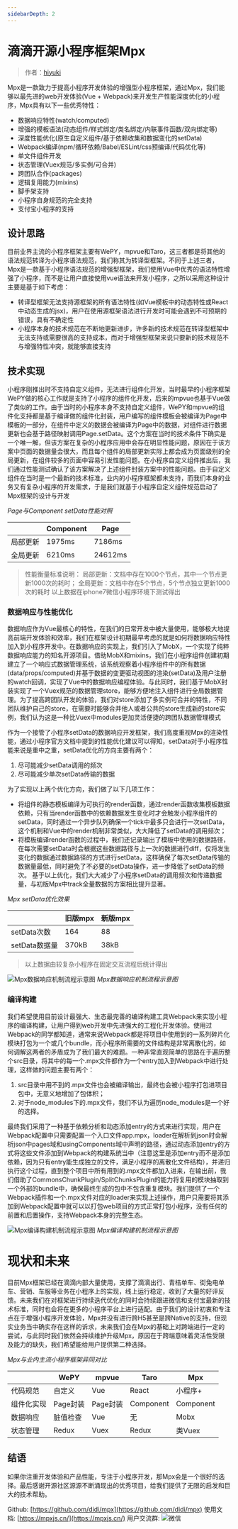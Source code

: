 ```yaml
---
sidebarDepth: 2
---
```


# 滴滴开源小程序框架Mpx

> 作者：[hiyuki](https://github.com/hiyuki)

Mpx是一款致力于提高小程序开发体验的增强型小程序框架，通过Mpx，我们能够以最先进的web开发体验(Vue + Webpack)来开发生产性能深度优化的小程序，Mpx具有以下一些优秀特性：
* 数据响应特性(watch/computed)
* 增强的模板语法(动态组件/样式绑定/类名绑定/内联事件函数/双向绑定等)
* 深度性能优化(原生自定义组件/基于依赖收集和数据变化的setData)
* Webpack编译(npm/循环依赖/Babel/ESLint/css预编译/代码优化等)
* 单文件组件开发
* 状态管理(Vuex规范/多实例/可合并)
* 跨团队合作(packages)
* 逻辑复用能力(mixins)
* 脚手架支持
* 小程序自身规范的完全支持
* 支付宝小程序的支持

## 设计思路

目前业界主流的小程序框架主要有WePY，mpvue和Taro，这三者都是将其他的语法规范转译为小程序语法规范，我们称其为转译型框架。不同于上述三者，Mpx是一款基于小程序语法规范的增强型框架，我们使用Vue中优秀的语法特性增强了小程序，而不是让用户直接使用vue语法来开发小程序，之所以采用这种设计主要是基于如下考虑：
* 转译型框架无法支持源框架的所有语法特性(如Vue模板中的动态特性或React中动态生成的jsx)，用户在使用源框架语法进行开发时可能会遇到不可预期的错误，具有不确定性
* 小程序本身的技术规范在不断地更新进步，许多新的技术规范在转译型框架中无法支持或需要很高的支持成本，而对于增强型框架来说只要新的技术规范不与增强特性冲突，就能够直接支持

## 技术实现

小程序刚推出时不支持自定义组件，无法进行组件化开发，当时最早的小程序框架WePY做的核心工作就是支持了小程序的组件化开发，后来的mpvue也基于Vue做了类似的工作。由于当时的小程序本身不支持自定义组件，WePY和mpvue的组件化支持都是基于编译做的组件化封装，用户编写的组件模板会被编译为Page中模板的一部分，在组件中定义的数据会被编译为Page中的数据，对组件进行数据更新也会基于路径映射调用Page.setData。这个方案在当时的技术条件下确实是一个唯一解，但该方案在复杂的小程序应用中会存在明显性能问题，原因在于该方案中页面的数据量会很大，而且每个组件的局部更新实际上都会成为页面级别的全局更新，在组件较多的页面中容易引发性能问题。在小程序自定义组件推出后，我们通过性能测试确认了该方案解决了上述组件封装方案中的性能问题。由于自定义组件在当时是一个最新的技术标准，业内的小程序框架都未支持，而我们本身的业务又有复杂小程序的开发需求，于是我们就基于小程序自定义组件规范启动了Mpx框架的设计与开发

*Page与Component setData性能对照*

| |Component|Page|
|---|----------|----- |
|局部更新|1975ms|7186ms|
|全局更新|6210ms|24612ms|
> 性能衡量标准说明：
局部更新：文档中存在1000个节点，其中一个节点更新1000次的耗时；
全局更新：文档中存在5个节点，5个节点独立更新1000次的耗时
以上数据在iphone7微信小程序环境下测试得出

### 数据响应与性能优化

数据响应作为Vue最核心的特性，在我们的日常开发中被大量使用，能够极大地提高前端开发体验和效率，我们在框架设计初期最早考虑的就是如何将数据响应特性加入到小程序开发中。在数据响应的实现上，我们引入了MobX，一个实现了纯粹数据响应能力的知名开源项目。借助MobX和mixins，我们在小程序组件创建初期建立了一个响应式数据管理系统，该系统观察着小程序组件中的所有数据(data/props/computed)并基于数据的变更驱动视图的渲染(setData)及用户注册的watch回调，实现了Vue中的数据响应编程体验。与此同时，我们基于MobX封装实现了一个Vuex规范的数据管理store，能够方便地注入组件进行全局数据管理。为了提高跨团队开发的体验，我们对store添加了多实例可合并的特性，不同团队维护自己的store，在需要时能够合并他人或者公共的store生成新的store实例，我们认为这是一种比Vuex中modules更加灵活便捷的跨团队数据管理模式

作为一个接管了小程序setData的数据响应开发框架，我们高度重视Mpx的渲染性能，通过小程序官方文档中提到的性能优化建议可以得知，setData对于小程序性能来说是重中之重，setData优化的方向主要有两个：
1. 尽可能减少setData调用的频次
2. 尽可能减少单次setData传输的数据

为了实现以上两个优化方向，我们做了以下几项工作：
* 将组件的静态模板编译为可执行的render函数，通过render函数收集模板数据依赖，只有当render函数中的依赖数据发生变化时才会触发小程序组件的setData，同时通过一个异步队列确保一个tick中最多只会进行一次setData，这个机制和Vue中的render机制非常类似，大大降低了setData的调用频次；
* 将模板编译render函数的过程中，我们还记录输出了模板中使用的数据路径，在每次需要setData时会根据这些数据路径与上一次的数据进行diff，仅将发生变化的数据通过数据路径的方式进行setData，这样确保了每次setData传输的数据量最低，同时避免了不必要的setData操作，进一步降低了setData的频次。
基于以上优化，我们大大减少了小程序setData的调用频次和传递数据量，与初版Mpx中track全量数据的方案相比提升显著。

*Mpx setData优化效果*

|   |旧版mpx|新版mpx|
|---|----|-----|
|setData次数	|164   	|88	|
|setData数据量	|370kB	|38kB|
> 以上数据由较复杂小程序在固定交互流程后统计得出

![Mpx数据响应机制流程示意图](https://dpubstatic.udache.com/static/dpubimg/4cb54489-b99d-4560-97aa-68f756730131.jpeg)
*Mpx数据响应机制流程示意图*

### 编译构建

我们希望使用目前设计最强大、生态最完善的编译构建工具Webpack来实现小程序的编译构建，让用户得到web开发中先进强大的工程化开发体验。使用过Webpack的同学都知道，通常来说Webpack都是将项目中使用到的一系列碎片化模块打包为一个或几个bundle，而小程序所需要的文件结构是非常离散化的，如何调解这两者的矛盾成为了我们最大的难题。一种非常直观简单的思路在于遍历整个src目录，将其中的每一个.mpx文件都作为一个entry加入到Webpack中进行处理，这样做的问题主要有两个：
1. src目录中用不到的.mpx文件也会被编译输出，最终也会被小程序打包进项目包中，无意义地增加了包体积；
2. 对于node_modules下的.mpx文件，我们不认为遍历node_modules是一个好的选择。

最终我们采用了一种基于依赖分析和动态添加entry的方式来进行实现，用户在Webpack配置中只需要配置一个入口文件app.mpx，loader在解析到json时会解析json中pages域和usingComponents域中声明的路径，通过动态添加entry的方式将这些文件添加到Webpack的构建系统当中（注意这里是添加entry而不是添加依赖，因为只有entry能生成独立的文件，满足小程序的离散化文件结构），并递归执行这个过程，直到整个项目中所有用到的.mpx文件都加入进来，在输出前，我们借助了CommonsChunkPlugin/SplitChunksPlugin的能力将复用的模块抽取到一个外部的bundle中，确保最终生成的包中不包含重复模块。我们提供了一个Webpack插件和一个.mpx文件对应的loader来实现上述操作，用户只需要将其添加到Webpack配置中就可以以打包web项目的方式正常打包小程序，没有任何的前置和后置操作，支持Webpack本身的完整生态。

![Mpx编译构建机制流程示意图](https://dpubstatic.udache.com/static/dpubimg/ce6d470c-0a4c-486e-a2f5-ad225c289832.jpeg)
*Mpx编译构建机制流程示意图*

# 现状和未来

目前Mpx框架已经在滴滴内部大量使用，支撑了滴滴出行、青桔单车、街兔电单车、营销、车服等业务在小程序上的实现，线上运行稳定，收到了大量的好评反馈。未来我们在对框架进行持续迭代优化的同时会持续跟进微信和支付宝最新的技术标准，同时也会将在更多的小程序平台上进行适配。由于我们的设计初衷和专注点在于增强小程序开发体验，Mpx并没有进行跨H5甚至是跨Native的支持，但现实业务当中确实存在这样的诉求，未来我们会在Mpx的基础上对跨端进行一定的尝试，与此同时我们依然会持续维护升级Mpx，原因在于跨端意味着灵活性受限及能力的缺失，我们希望能给用户提供第二种选择。

*Mpx与业内主流小程序框架异同对比*

|   |WePY|mpvue|Taro|Mpx|
|---|----|-----|----|---|
|代码规范	|自定义|	Vue	|React	|小程序+|
|组件化实现	|Page封装	|Page封装|	Component|	Component|
|数据响应|	脏值检查|	Vue|	无	|Mobx|
|状态管理|	Redux|	Vuex|	Redux|类Vuex|

## 结语

如果你注重开发体验和产品性能，专注于小程序开发，那Mpx会是一个很好的选择。最后感谢开源社区源源不断涌现出的优秀项目，给我们提供了无限的启发和巨大的技术帮助。

Github: [https://github.com/didi/mpx](https://github.com/didi/mpx)
使用文档: [https://mpxjs.cn/](https://mpxjs.cn/)
用户交流群:
![微信](https://dpubstatic.udache.com/static/dpubimg/at_XEnlFb0/WechatIMG1.jpeg)
